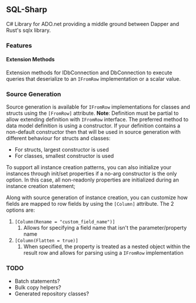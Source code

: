 ## SQL-Sharp

C# Library for ADO.net providing a middle ground between Dapper and Rust's sqlx library.

### Features
#### Extension Methods
Extension methods for IDbConnection and DbConnection to execute queries that deserialize to an
`IFromRow` implementation or a scalar value.

### Source Generation
Source generation is available for `IFromRow` implementations for classes and structs using the
`[FromRow]` attribute. __Note__: Definition must be partial to allow extending definition with
`IFromRow` interface. The preferred method to data model definition is using a constructor. If your
definition contains a non-default constructor then that will be used in source generation with
different behaviour for structs and classes:

* For structs, largest constructor is used 
* For classes, smallest constructor is used

To support all instance creation patterns, you can also initialize your instances through init/set
properties if a no-arg constructor is the only option. In this case, all non-readonly properties are
initialized during an instance creation statement;

Along with source generation of instance creation, you can customize how fields are mapped to row
fields by using the `[Column]` attribute. The 2 options are:

1. `[Column(Rename = "custom_field_name")]`
   1. Allows for specifying a field name that isn't the parameter/property name
2. `[Column(Flatten = true)]`
   1. When specified, the property is treated as a nested object within the result row and allows
   for parsing using a `IFromRow` implementation

### TODO
* Batch statements?
* Bulk copy helpers?
* Generated repository classes?